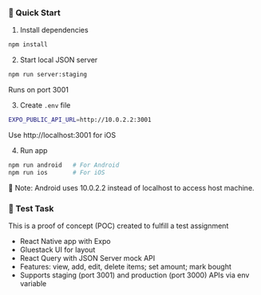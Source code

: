 ### 🚀 Quick Start

1. Install dependencies
```bash
npm install
```

2. Start local JSON server
```bash
npm run server:staging
```
Runs on port 3001

3. Create `.env` file
```bash
EXPO_PUBLIC_API_URL=http://10.0.2.2:3001
```
Use http://localhost:3001 for iOS

4. Run app
```bash
npm run android   # For Android
npm run ios       # For iOS
```

📌 Note:
Android uses 10.0.2.2 instead of localhost to access host machine.

### 🧪 Test Task

This is a proof of concept (POC) created to fulfill a test assignment 

- React Native app with Expo  
- Gluestack UI for layout  
- React Query with JSON Server mock API  
- Features: view, add, edit, delete items; set amount; mark bought  
- Supports staging (port 3001) and production (port 3000) APIs via env variable